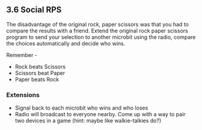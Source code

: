 ## 3.6 Social RPS

The disadvantage of the original rock, paper scissors was that you had to compare the results with a friend.
Extend the original rock paper scissors program to send your selection to another microbit using the
radio, compare the choices automatically and decide who wins.

Remember -
* Rock beats Scissors
* Scissors beat Paper
* Paper beats Rock


### Extensions

* Signal back to each microbit who wins and who loses
* Radio will broadcast to everyone nearby. Come up with a way to pair two devices in a game (hint: maybe like walkie-talkies do?)
